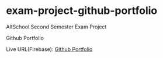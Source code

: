 # exam-project-github-portfolio
AltSchool Second Semester Exam Project

Github Portfolio


Live URL(Firebase): [Github Portfolio](https://https://exam-project-github-portfolio.web.app/)
